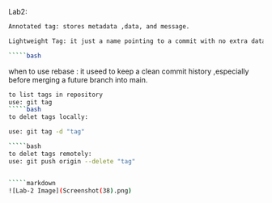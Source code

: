 Lab2:
````sh
Annotated tag: stores metadata ,data, and message.
`````
`````bash
Lightweight Tag: it just a name pointing to a commit with no extra data

`````bash


``````````````
when to use rebase : it useed to keep a clean commit history ,especially before merging a future branch into main. 


`````bash
to list tags in repository
use: git tag
`````bash
to delet tags locally:

use: git tag -d "tag"

`````bash
to delet tags remotely:
use: git push origin --delete "tag"


`````markdown
![Lab-2 Image](Screenshot(38).png)

